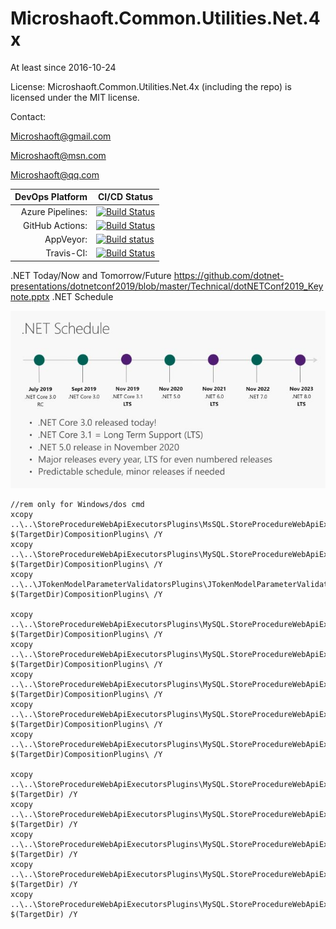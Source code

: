 # Microshaoft.Common.Utilities.Net.4x

At least since 2016-10-24

License:
Microshaoft.Common.Utilities.Net.4x (including the repo) is licensed under the MIT license.

Contact:

  Microshaoft@gmail.com

  Microshaoft@msn.com
  
  Microshaoft@qq.com

|	DevOps Platform 	|	CI/CD Status	|
| ----:	| ----	|
|	Azure Pipelines:	| [![Build Status](https://microshaoft.visualstudio.com/Microshaoft.Common.Utilities.Net.4x-GitHub/_apis/build/status/Microshaoft.Common.Utilities.Net.4x-GitHub-ASP.NET%20Core-CI?branchName=master)](https://microshaoft.visualstudio.com/Microshaoft.Common.Utilities.Net.4x-GitHub/_build/latest?definitionId=3?branchName=master)	|
|	GitHub Actions:		| [![Build Status](https://img.shields.io/endpoint.svg?url=https%3A%2F%2Factions-badge.atrox.dev%2FMicroshaoft%2FMicroshaoft.Common.Utilities.Net.4x%2Fbadge%3Fref%3Dmaster&style=flat)](https://actions-badge.atrox.dev/Microshaoft/Microshaoft.Common.Utilities.Net.4x/goto?ref=master)												|
|	AppVeyor:			| [![Build status](https://ci.appveyor.com/api/projects/status/o2fe1j1xp4d97cb0/branch/master?svg=true)](https://ci.appveyor.com/project/Microshaoft/microshaoft-common-utilities-net-4x/branch/master)																																	|
|	Travis-CI:			| [![Build Status](https://travis-ci.org/Microshaoft/Microshaoft.Common.Utilities.Net.4x.svg?branch=master)](https://travis-ci.org/Microshaoft/Microshaoft.Common.Utilities.Net.4x)																																						|


.NET Today/Now and Tomorrow/Future
https://github.com/dotnet-presentations/dotnetconf2019/blob/master/Technical/dotNETConf2019_Keynote.pptx
.NET Schedule

![Image](dotNET.Schedule.2019.Small.jpg)

```
//rem only for Windows/dos cmd
xcopy ..\..\StoreProcedureWebApiExecutorsPlugins\MsSQL.StoreProcedureWebApiExecutor.Plugin\bin\Debug\netcoreapp2.2\*plugin* $(TargetDir)CompositionPlugins\ /Y
xcopy ..\..\StoreProcedureWebApiExecutorsPlugins\MySQL.StoreProcedureWebApiExecutor.Plugin\bin\Debug\netcoreapp2.2\*plugin* $(TargetDir)CompositionPlugins\ /Y
xcopy ..\..\JTokenModelParameterValidatorsPlugins\JTokenModelParameterValidatorSamplePlugin\bin\Debug\netcoreapp2.2\*plugin* $(TargetDir)CompositionPlugins\ /Y

xcopy ..\..\StoreProcedureWebApiExecutorsPlugins\MySQL.StoreProcedureWebApiExecutor.Plugin\bin\Debug\netcoreapp2.2\*mysql.data* $(TargetDir)CompositionPlugins\ /Y
xcopy ..\..\StoreProcedureWebApiExecutorsPlugins\MySQL.StoreProcedureWebApiExecutor.Plugin\bin\Debug\netcoreapp2.2\*npgsql* $(TargetDir)CompositionPlugins\ /Y
xcopy ..\..\StoreProcedureWebApiExecutorsPlugins\MySQL.StoreProcedureWebApiExecutor.Plugin\bin\Debug\netcoreapp2.2\*sqlite* $(TargetDir)CompositionPlugins\ /Y
xcopy ..\..\StoreProcedureWebApiExecutorsPlugins\MySQL.StoreProcedureWebApiExecutor.Plugin\bin\Debug\netcoreapp2.2\*oracle* $(TargetDir)CompositionPlugins\ /Y
xcopy ..\..\StoreProcedureWebApiExecutorsPlugins\MySQL.StoreProcedureWebApiExecutor.Plugin\bin\Debug\netcoreapp2.2\*db2* $(TargetDir)CompositionPlugins\ /Y

xcopy ..\..\StoreProcedureWebApiExecutorsPlugins\MySQL.StoreProcedureWebApiExecutor.Plugin\bin\Debug\netcoreapp2.2\*mysql.data* $(TargetDir) /Y
xcopy ..\..\StoreProcedureWebApiExecutorsPlugins\MySQL.StoreProcedureWebApiExecutor.Plugin\bin\Debug\netcoreapp2.2\*npgsql* $(TargetDir) /Y
xcopy ..\..\StoreProcedureWebApiExecutorsPlugins\MySQL.StoreProcedureWebApiExecutor.Plugin\bin\Debug\netcoreapp2.2\*sqlite* $(TargetDir) /Y
xcopy ..\..\StoreProcedureWebApiExecutorsPlugins\MySQL.StoreProcedureWebApiExecutor.Plugin\bin\Debug\netcoreapp2.2\*oracle* $(TargetDir) /Y
xcopy ..\..\StoreProcedureWebApiExecutorsPlugins\MySQL.StoreProcedureWebApiExecutor.Plugin\bin\Debug\netcoreapp2.2\*db2* $(TargetDir) /Y

```

